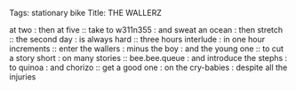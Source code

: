 Tags: stationary bike
Title: THE WALLERZ
  
at two : then at five :: take to w311n355 : and sweat an ocean : then stretch :: the second day : is always hard :: three hours interlude : in one hour increments :: enter the wallers : minus the boy : and the young one :: to cut a story short : on many stories :: bee.bee.queue : and introduce the stephs : to quinoa : and chorizo :: get a good one : on the cry-babies : despite all the injuries